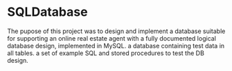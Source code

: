 # SQLDatabase
The pupose of this project was to design and implement a database suitable for supporting an online real estate agent with a fully documented logical database design, implemented in MySQL.
a database containing test data in all tables. 
a set of example SQL and stored procedures to test the DB design. 
